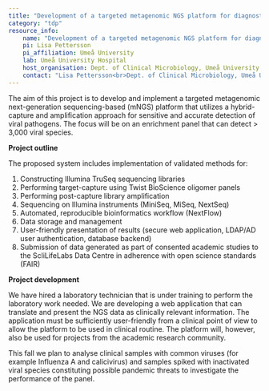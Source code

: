 ```yaml
---
title: "Development of a targeted metagenomic NGS platform for diagnostics and epidemiological surveillance of viral pandemic threats"
category: "tdp"
resource_info:
    name: "Development of a targeted metagenomic NGS platform for diagnostics and epidemiological surveillance of viral pandemic threats"
    pi: Lisa Pettersson
    pi_affiliation: Umeå University
    lab: Umeå University Hospital
    host_organisation: Dept. of Clinical Microbiology, Umeå University Hospital & Dept. of Clinical Microbiology, Umeå University
    contact: "Lisa Pettersson<br>Dept. of Clinical Microbiology, Umeå University Hospital & Dept. of Clinical Microbiology, Umeå University<br>Email: [Lisa.pettersson@regionvasterbotten.se](mailto:Lisa.pettersson@regionvasterbotten.se)"
---
```


The aim of this project is to develop and implement a targeted metagenomic next-generation sequencing-based (mNGS) platform that utilizes a hybrid-capture and amplification approach for sensitive and accurate detection of viral pathogens. The focus will be on an enrichment panel that can detect > 3,000 viral species.

<b>Project outline</b>

The proposed system includes implementation of validated methods for:

1. Constructing Illumina TruSeq sequencing libraries
2. Performing target-capture using Twist BioScience oligomer panels
3. Performing post-capture library amplification
4. Sequencing on Illumina instruments (MiniSeq, MiSeq, NextSeq)
5. Automated, reproducible bioinformatics workflow (NextFlow)
6. Data storage and management
7. User-friendly presentation of results (secure web application, LDAP/AD user authentication, database backend)
8. Submission of data generated as part of consented academic studies to the ScliLifeLabs Data Centre in adherence with open science standards (FAIR)

<b>Project development</b>

We have hired a laboratory technician that is under training to perform the laboratory work needed.
We are developing a web application that can translate and present the NGS data as clinically relevant information. The application must be sufficiently user-friendly from a clinical point of view to allow the platform to be used in clinical routine. The platform will, however, also be used for projects from the academic research community.

This fall we plan to analyse clinical samples with common viruses (for example Influenza A and calicivirus) and samples spiked with inactivated viral species constituting possible pandemic threats to investigate the performance of the panel.
